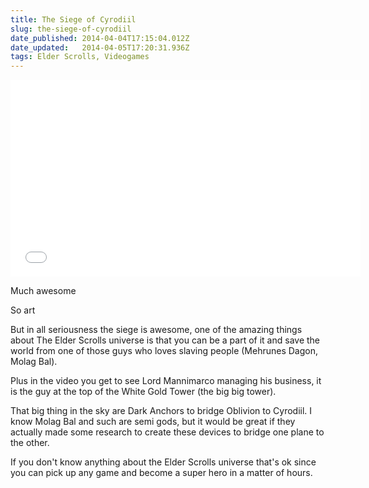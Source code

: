 ```yaml
---
title: The Siege of Cyrodiil
slug: the-siege-of-cyrodiil
date_published: 2014-04-04T17:15:04.012Z
date_updated:   2014-04-05T17:20:31.936Z
tags: Elder Scrolls, Videogames
---
```


<iframe width="560" height="315" src="//www.youtube.com/embed/MySC13H_2cE" frameborder="0" allowfullscreen></iframe>

Much awesome

So art

But in all seriousness the siege is awesome, one of the amazing things about The Elder Scrolls universe is that you can be a part of it and save the world from one of those guys who loves slaving people (Mehrunes Dagon, Molag Bal).

Plus in the video you get to see Lord Mannimarco managing his business, it is the guy at the top of the White Gold Tower (the big big tower).

That big thing in the sky are Dark Anchors to bridge Oblivion to Cyrodiil. I know Molag Bal and such are semi gods, but it would be great if they actually made some research to create these devices to bridge one plane to the other. 

If you don't know anything about the Elder Scrolls universe that's ok since you can pick up any game and become a super hero in a matter of hours. 
